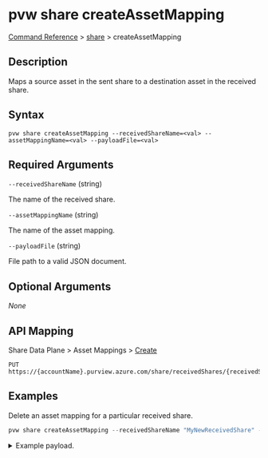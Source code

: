 # pvw share createAssetMapping

[Command Reference](../../../README.md#command-reference) > [share](./main.md) >  createAssetMapping

## Description

Maps a source asset in the sent share to a destination asset in the received share.

## Syntax

```
pvw share createAssetMapping --receivedShareName=<val> --assetMappingName=<val> --payloadFile=<val>
```

## Required Arguments

`--receivedShareName` (string)

The name of the received share.

`--assetMappingName` (string)

The name of the asset mapping.

`--payloadFile` (string)

File path to a valid JSON document.

## Optional Arguments

*None*

## API Mapping

Share Data Plane > Asset Mappings > [Create](https://docs.microsoft.com/en-us/rest/api/purview/sharedataplane/asset-mappings/create)
```
PUT https://{accountName}.purview.azure.com/share/receivedShares/{receivedShareName}/assetMappings/{assetMappingName}
```

## Examples

Delete an asset mapping for a particular received share.

```powershell
pvw share createAssetMapping --receivedShareName "MyNewReceivedShare" --assetMappingName "MyAssetMappingName" --payloadFile "/path/to/file.json"
```


<details><summary>Example payload.</summary>
<p>

```json
{
  "kind": "BlobAccount",
  "properties": {
    "assetId": "8c3538ba-e787-4823-83ab-f01de6c18289",
    "storageAccountResourceId": "/subscriptions/2c334b6c-e556-40ac-a4c0-c0d1d2e08ca0/resourceGroups/pvw-7643-rg/providers/Microsoft.Storage/storageAccounts/storagedatashare01",
    "containerName": "customer",
    "folder": "helloWorld",
    "mountPath": ""
  }
}
```
</p>
</details>
